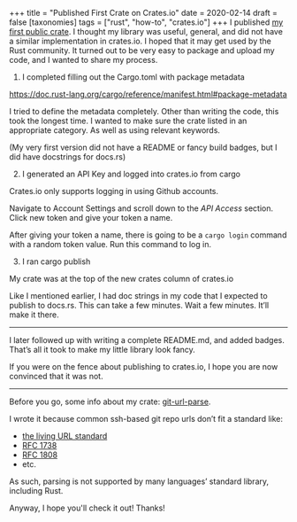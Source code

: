 +++
title = "Published First Crate on Crates.io"
date = 2020-02-14
draft = false 
[taxonomies]
tags = ["rust", "how-to", "crates.io"]
+++
I published [my first public crate](https://crates.io/crates/git-url-parse). I thought my library was useful, general, and did not have a similar implementation in crates.io. I hoped that it may get used by the Rust community. It turned out to be very easy to package and upload my code, and I wanted to share my process.

1) I completed filling out the Cargo.toml with package metadata

https://doc.rust-lang.org/cargo/reference/manifest.html#package-metadata

I tried to define the metadata completely. Other than writing the code, this took the longest time. I wanted to make sure the crate listed in an appropriate category. As well as using relevant keywords.

(My very first version did not have a README or fancy build badges, but I did have docstrings for docs.rs)

2) I generated an API Key and logged into crates.io from cargo

Crates.io only supports logging in using Github accounts.

Navigate to Account Settings and scroll down to the *API Access* section. Click new token and give your token a name.

After giving your token a name, there is going to be a `cargo login` command with a random token value. Run this command to log in.

3) I ran cargo publish

My crate was at the top of the new crates column of crates.io

Like I mentioned earlier, I had doc strings in my code that I expected to publish to docs.rs. This can take a few minutes. Wait a few minutes. It’ll make it there.

---

I later followed up with writing a complete README.md, and added badges. That’s all it took to make my little library look fancy.

If you were on the fence about publishing to crates.io, I hope you are now convinced that it was not.

---

Before you go, some info about my crate:
[git-url-parse](https://crates.io/crates/git-url-parse).

I wrote it because common ssh-based git repo urls don’t fit a standard like:
* [the living URL standard](https://url.spec.whatwg.org/)
* [RFC 1738](https://tools.ietf.org/html/rfc1738)
* [RFC 1808](https://tools.ietf.org/html/rfc1808.html)
* etc.

As such, parsing is not supported by many languages’ standard library, including Rust.

Anyway, I hope you'll check it out! Thanks!